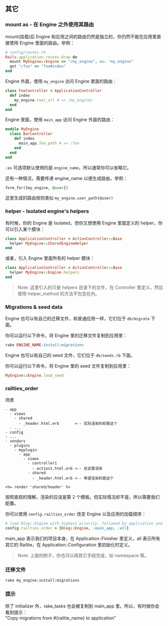## 其它

### mount as - 在 Engine 之外使用其路由

mount(挂载)后 Engine 和应用之间的路由仍然是独立的，你仍然不能在应用里直接使用 Engine 里面的路由。举例：

```ruby
# config/routes.rb
Rails.application.routes.draw do
  mount MyEngine::Engine => "/my_engine", as: "my_engine"
  get "/foo" => "foo#index"
end
```

Engine 外面，使用 `my_engine` 访问 Engine 里面的路由：

```ruby
class FooController < ApplicationController
  def index
    my_engine.root_url # => /my_engine/
  end
end
```

Engine 里面，使用 `main_app` 访问 Engine 外面的路由：

```ruby
module MyEngine
  class BarController
    def index
      main_app.foo_path # => /foo
    end
  end
end
```

`:as` 可选项默认使用的是 `engine_name`，所以通常你可以省略它。

还有一种情况，需要传递 engine_name 以便生成路由，举例：

```ruby
form_for([my_engine, @user])
```

这里生成的路由规则类似 `my_engine.user_path(@user)`

### helper - Isolated engine's helpers

有时候，你的 Engine 是 Isolated，但你又想使用 Engine 里面定义的 helper，你可以引入某个模块：

```ruby
class ApplicationController < ActionController::Base
  helper MyEngine::SharedEngineHelper
end
```

或者，引入 Engine 里面所有的 helper 模块：

```ruby
class ApplicationController < ActionController::Base
  helper MyEngine::Engine.helpers
end
```

> Note: 这里引入的只是 helpers 目录下的文件，在 Controller 里定义，然后使用 helper_method 的方法不包含在内。

### Migrations & seed data

Engine 也可以有自己的迁移文件，和普通应用一样，它们位于 `db/migrate` 下面。

你可以运行以下命令，将 Engine 里的迁移文件复制到应用里：

```ruby
rake ENGINE_NAME:install:migrations
```

Engine 也可以有自己的 seed 文件，它们位于 `db/seeds.rb` 下面。

你可以运行以下命令，将 Engine 里的 seed 文件复制到应用里：

```ruby
MyEngine::Engine.load_seed
```

### railties_order

场景

```
- app
  - views
    - shared
      - _header.html.erb       <-- 实际渲染的却是这个
  - ...
- config
- ...
- vendors
  - plugins
    - myplugin
      - app
        - views
          - controller1
            - action1.html.erb <-- 在这里渲染
          - shared
            - _header.html.erb <-- 希望渲染的是这个

<%= render 'shared/header' %>
```

按照直观的理解，渲染的应该是第 2 个模板。但实际情况却不是，所以需要我们配置。

你可以使用 `config.railties_order` 改变 Engine 以及应用的加载顺序：

```ruby
# load Blog::Engine with highest priority, followed by application and other railties
config.railties_order = [Blog::Engine, :main_app, :all]
```

main_app 表示我们的项目本身，在 Application::Finisher 里定义，all 表示所有其它的 Railtie，在 Application::Configuration 里初始化时定义。

> Note: 上面的例子，你也可以用其它手段完成，如 namespace 等。

### 迁移文件

```
rake my_engine:install:migrations
```

### 提示

除了 initializer 外，rake_tasks 也会被复制到 main_app 里。所以，有时候你会看到提示：  
"Copy migrations from #{railtie_name} to application"

